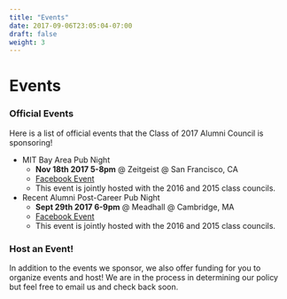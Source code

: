 ```yaml
---
title: "Events"
date: 2017-09-06T23:05:04-07:00
draft: false
weight: 3
---
```


# Events

### Official Events

Here is a list of official events that the Class of 2017 Alumni Council is sponsoring!

- MIT Bay Area Pub Night
	- **Nov 18th 2017 5-8pm** @ Zeitgeist @ San Francisco, CA
	- [Facebook Event](https://www.facebook.com/events/536230776721914/)
	- This event is jointly hosted with the 2016 and 2015 class councils. 
- Recent Alumni Post-Career Pub Night
	- **Sept 29th 2017 6-9pm** @ Meadhall @ Cambridge, MA
	- [Facebook Event](https://www.facebook.com/events/194211427781523)
	- This event is jointly hosted with the 2016 and 2015 class councils. 

### Host an Event!

In addition to the events we sponsor, we also offer funding for you to organize events and host! We are in the process in determining our policy but feel free to email us and check back soon. 
<!-- Here are some of the terms:  -->

<!-- [TODO determine policy] -->

